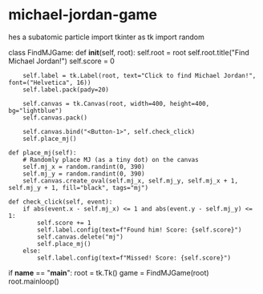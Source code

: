 # michael-jordan-game
hes a subatomic particle
import tkinter as tk
import random

class FindMJGame:
    def __init__(self, root):
        self.root = root
        self.root.title("Find Michael Jordan!")
        self.score = 0

        self.label = tk.Label(root, text="Click to find Michael Jordan!", font=("Helvetica", 16))
        self.label.pack(pady=20)

        self.canvas = tk.Canvas(root, width=400, height=400, bg="lightblue")
        self.canvas.pack()

        self.canvas.bind("<Button-1>", self.check_click)
        self.place_mj()

    def place_mj(self):
        # Randomly place MJ (as a tiny dot) on the canvas
        self.mj_x = random.randint(0, 390)
        self.mj_y = random.randint(0, 390)
        self.canvas.create_oval(self.mj_x, self.mj_y, self.mj_x + 1, self.mj_y + 1, fill="black", tags="mj")

    def check_click(self, event):
        if abs(event.x - self.mj_x) <= 1 and abs(event.y - self.mj_y) <= 1:
            self.score += 1
            self.label.config(text=f"Found him! Score: {self.score}")
            self.canvas.delete("mj")
            self.place_mj()
        else:
            self.label.config(text=f"Missed! Score: {self.score}")

if __name__ == "__main__":
    root = tk.Tk()
    game = FindMJGame(root)
    root.mainloop()

